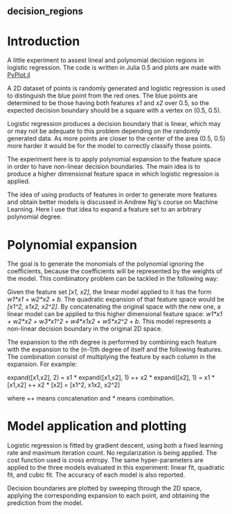 ## decision_regions
# Introduction
A little experiment to assest lineal and polynomial decision regions in logistic regression. The code is written in Julia 0.5 and plots are made with [PyPlot.jl](https://github.com/JuliaPy/PyPlot.jl)

A 2D dataset of points is randomly generated and logistic regression is used to distinguish the blue point from the red ones.
The blue points are determined to be those having both features *x1* and *x2* over 0.5, so the expected decision boundary should be a square with a vertex on (0.5, 0.5).

Logistic regression produces a decision boundary that is linear, which may or may not be adequate to this problem depending on the randomly generated data. As more points are closer to the center of the area (0.5, 0.5) more harder it would be for the model to correctly classify those points.

The experiment here is to apply polynomial expansion to the feature space in order to have non-linear decision boundaries. The main idea is to produce a higher dimensional feature space in which logistic regression is applied.

The idea of using products of features in order to generate more features and obtain better models is discussed in Andrew Ng's course on Machine Learning. Here I use that idea to expand a feature set to an arbitrary polynomial degree.

# Polynomial expansion
The goal is to generate the monomials of the polynomial ignoring the coefficients, because the coefficients will be represented by the weights of the model. This combinatory problem can be tackled in the following way:

Given the feature set *\[x1, x2\]*, the linear model applied to it has the form *w1\*x1 + w2\*x2 + b*. The quadratic expansion of that feature space would be *\[x1^2, x1x2, x2^2\]*. By concatenating the original space with the new one, a linear model can be applied to this higher dimensional feature space: *w1\*x1 + w2\*x2 + w3\*x1^2 + w4\*x1x2 + w5\*x2^2 + b*. This model represents a non-linear decision boundary in the original 2D space.

The expansion to the nth degree is performed by combining each feature with the expansion to the (n-1)th degree of itself and the following features. The combination consist of multiplying the feature by each column in the expansion. For example:

expand(\[x1,x2\], 2) = x1 \* expand(\[x1,x2\], 1) ++ x2 \* expand(\[x2\], 1) = x1 \* \[x1,x2\] ++ x2 \* \[x2\] = \[x1^2, x1x2, x2^2\]

where *++* means concatenation and _*_ means combination.

# Model application and plotting
Logistic regression is fitted by gradient descent, using both a fixed learning rate and maximum iteration count. No regularization is being applied. The cost function used is cross entropy. The same hyper-parameters are applied to the three models evaluated in this experiment: linear fit, quadratic fit, and cubic fit. The accuracy of each model is also reported.

Decision boundaries are plotted by sweeping through the 2D space, applying the corresponding expansion to each point, and obtaining the prediction from the model.

